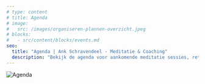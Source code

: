 ```yaml
---
# type: content
# title: Agenda
# image:
#   src: /images/organiseren-plannen-overzicht.jpeg
# blocks:
#   - src/content/blocks/events.md
seo:
  title: "Agenda | Ank Schravendeel - Meditatie & Coaching"
  description: "Bekijk de agenda voor aankomende meditatie sessies, retraites en coaching events. Plan uw deelname aan onze mindfulness activiteiten."
---
```


![Agenda](/images/organiseren-plannen-overzicht.jpeg)

